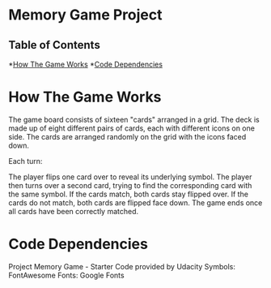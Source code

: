 # Memory Game Project

## Table of Contents

*[How The Game Works](#Howthegamework)
*[Code Dependencies](#codedependencies)

# How The Game Works
The game board consists of sixteen "cards" arranged in a grid. The deck is made up of eight different pairs of cards, each with different icons on one side. The cards are arranged randomly on the grid with the icons faced down.

Each turn:

The player flips one card over to reveal its underlying symbol.
The player then turns over a second card, trying to find the corresponding card with the same symbol.
If the cards match, both cards stay flipped over.
If the cards do not match, both cards are flipped face down.
The game ends once all cards have been correctly matched.

# Code Dependencies
Project Memory Game - Starter Code provided by Udacity
Symbols: FontAwesome
Fonts: Google Fonts
